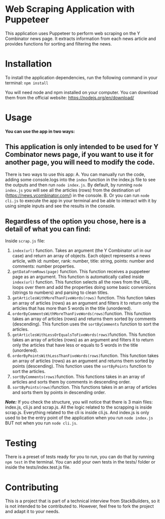 # **Web Scraping Application with Puppeteer**

This application uses Puppeteer to perform web scraping on the Y Combinator news page. It extracts information from each news article and provides functions for sorting and filtering the news.

# **Installation**

To install the application dependencies, run the following command in your terminal:
`npm install`

You will need node and npm installed on your computer. You can download them from the official website: https://nodejs.org/en/download/

# **Usage**

**You can use the app in two ways:**

## This application is only intended to be used for Y Combinator news page, if you want to use it for another page, you will need to modify the code.

There is two ways to use this app:
A. You can manually run the code, adding some console.logs into the `index` function in the index.js file to see the outputs and then run `node index.js`. By default, by running `node index.js` you will see all the articles (rows) from the destination url (https://news.ycombinator.com/) in the console.
B. Or you can run `node cli.js` to execute the app in your terminal and be able to interact with it by using simple inputs and see the results in the console.

## Regardless of the option you chose, here is a detail of what you can find:

Inside `scrap.js` file:

1.  `index(url)` function. Takes an argument (the Y Combinator url in our case) and return an array of objects. Each object represents a news article, with id: number, rank: number, title: string, points: number and comments: number properties.
2.  `getDataFromRows(page)` function. This function receives a puppeteer page as an argument. This function is automatically called inside `index(url)` function. This function selects all the rows from the URL, loops over them and add the properties doing some basic conversions (strings to numbers) and parsing to clean titles.
3.  `getArticlesWithMoreThanFiveWords(rows)` function. This function takes an array of articles (rows) as an argument and filters it to return only the articles that has more than 5 words in the title (unordered).
4.  `orderByCommentsWithMoreThanFiveWords(rows)`function. This function takes an array of articles (rows) and returns them sorted by comments (descending). This function uses the `sortByComments` function to sort the articles.
5.  `getArticlesWithLessOrEqualsToFiveWords(rows)`function. This function takes an array of articles (rows) as an argument and filters it to return only the articles that have less or equals to 5 words in the title (unordered).
6.  `orderByPointsWithLessThanFiveWords(rows)`function. This function takes an array of articles (rows) as an argument and returns them sorted by points (descending). This function uses the `sortByPoints` function to sort the articles.
7.  `sortByComments(rows)`function. This functions takes in an array of articles and sorts them by comments in descending order.
8.  `sortByPoints(rows)`function. This functions takes in an array of articles and sorts them by points in descending order.


***Note:*** If you check the structure, you will notice that there is 3 main files: index.js, cli.js and scrap.js.
All the logic related to the scrapping is inside scrap.js.
Everything related to the cli is inside cli.js.
And index.js is only used to be the entry point of the application when you run `node index.js` BUT not when you run `node cli.js`.

# **Testing**

There is a preset of tests ready for you to run, you can do that by running `npm test` in the terminal.
You can add your own tests in the tests/ folder or inside the tests/index.test.js file.

# **Contributing**

This is a project that is part of a technical interview from StackBuilders, so it is not intended to be contributed to. However, feel free to fork the project and adapt it to your needs.
